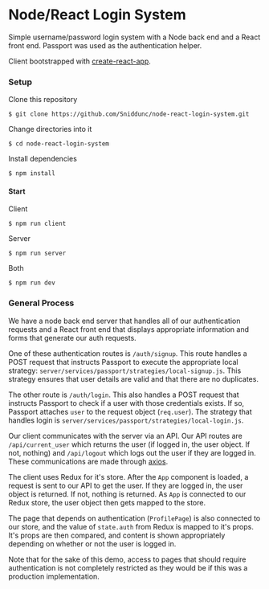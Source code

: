 <h1>Node/React Login System</h1>
Simple username/password login system with a Node back end and a React front end. Passport was used as the authentication helper.

Client bootstrapped with <a href="https://github.com/facebook/create-react-app">create-react-app</a>.

<h3>Setup</h3>

Clone this repository
```
$ git clone https://github.com/Sniddunc/node-react-login-system.git
```

Change directories into it
```
$ cd node-react-login-system
```

Install dependencies
```
$ npm install
```

<h4>Start</h4>

Client
```
$ npm run client
```

Server
```
$ npm run server
```

Both
```
$ npm run dev
```

<h3>General Process</h3>
We have a node back end server that handles all of our authentication requests and a React front end that
displays appropriate information and forms that generate our auth requests.

One of these authentication routes is `/auth/signup`. This route handles a POST request that instructs Passport to execute the appropriate local strategy:
`server/services/passport/strategies/local-signup.js`. This strategy ensures that user details are valid and that there are no duplicates.

The other route is `/auth/login`. This also handles a POST request that instructs Passport to check if a user with those credentials exists. If
so, Passport attaches `user` to the request object (`req.user`). The strategy that handles login is `server/services/passport/strategies/local-login.js`.

Our client communicates with the server via an API. Our API routes are `/api/current_user` which returns the user (if logged in, the user object. If not, nothing)
and `/api/logout` which logs out the user if they are logged in. These communications are made through <a href="https://github.com/axios/axios">axios</a>.

The client uses Redux for it's store. After the `App` component is loaded, a request is sent to our API to get the user. If they are logged in,
the user object is returned. If not, nothing is returned. As `App` is connected to our Redux store, the user object then gets mapped to the store.

The page that depends on authentication (`ProfilePage`) is also connected to our store, and the value of `state.auth` from Redux is mapped
to it's props. It's props are then compared, and content is shown appropriately depending on whether or not the user is logged in.

Note that for the sake of this demo, access to pages that should require authentication is not completely restricted as they would be if this
was a production implementation.

